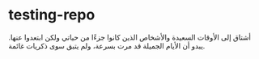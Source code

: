 # testing-repo



أشتاق إلى الأوقات السعيدة والأشخاص الذين كانوا جزءًا من حياتي ولكن ابتعدوا عنها. يبدو أن الأيام الجميلة قد مرت بسرعة، ولم يتبق سوى ذكريات غائمة.
